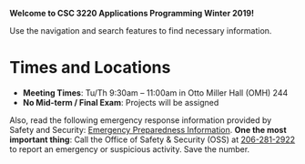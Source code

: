 **Welcome to CSC 3220 Applications Programming Winter 2019!**

Use the navigation and search features to find necessary information.


# Times and Locations
* **Meeting Times**: Tu/Th 9:30am – 11:00am in Otto Miller Hall (OMH) 244
* **No Mid-term / Final Exam**: Projects will be assigned


Also, read the following emergency response information provided by Safety and Security: [Emergency Preparedness Information](http://spu.edu/acad/school-of-business-and-economics/documents/Syllabus_Addendum_on_Emergency_Information.pdf). **One the most important thing**: Call the Office of Safety & Security (OSS) at [206-281-2922](tel:206-281-2922) to report an emergency or suspicious activity. Save the number.